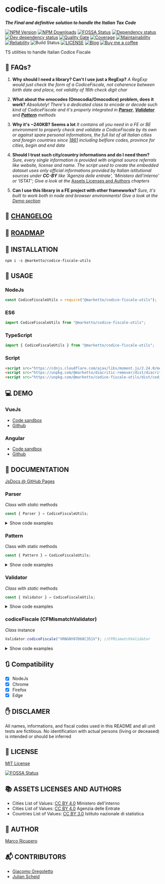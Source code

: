 # codice-fiscale-utils

**_The Final and definitive solution to handle the Italian Tax Code_**

[![NPM Version](https://img.shields.io/npm/v/@marketto/codice-fiscale-utils.svg)](https://www.npmjs.com/package/@marketto/codice-fiscale-utils)
[![NPM Downloads](https://img.shields.io/npm/dm/@marketto/codice-fiscale-utils.svg)](https://www.npmjs.com/package/@marketto/codice-fiscale-utils)
[![FOSSA Status](https://app.fossa.io/api/projects/git%2Bgithub.com%2FMarketto%2Fcodice-fiscale-utils.svg?type=shield)](https://app.fossa.io/projects/git%2Bgithub.com%2FMarketto%2Fcodice-fiscale-utils?ref=badge_shield)
[![Dependency status](https://david-dm.org/Marketto/codice-fiscale-utils.svg)](https://david-dm.org/Marketto/codice-fiscale-utils)
[![Dev dependency status](https://david-dm.org/Marketto/codice-fiscale-utils/dev-status.svg)](https://david-dm.org/Marketto/codice-fiscale-utils?type=dev)
[![Quality Gate](https://sonarcloud.io/api/project_badges/measure?project=Marketto_codice-fiscale-utils&metric=alert_status)](https://sonarcloud.io/dashboard/index/Marketto_codice-fiscale-utils)
[![Coverage](https://sonarcloud.io/api/project_badges/measure?project=Marketto_codice-fiscale-utils&metric=coverage)](https://sonarcloud.io/dashboard/index/Marketto_codice-fiscale-utils)
[![Maintainability](https://sonarcloud.io/api/project_badges/measure?project=Marketto_codice-fiscale-utils&metric=sqale_rating)](https://sonarcloud.io/dashboard/index/Marketto_codice-fiscale-utils)
[![Reliability](https://sonarcloud.io/api/project_badges/measure?project=Marketto_codice-fiscale-utils&metric=reliability_rating)](https://sonarcloud.io/dashboard/index/Marketto_codice-fiscale-utils)
![Build Status](http://ci.marketto.it/buildStatus/icon?job=codice-fiscale-utils)
[![LICENSE](https://img.shields.io/badge/licese-MIT-gold.svg)](https://github.com/Marketto/codice-fiscale-utils/blob/master/LICENSE)
[![Blog](https://img.shields.io/badge/blog-marketto-blue.svg)](http://blog.marketto.it)
[![Buy me a coffee](https://img.shields.io/badge/Ko--fi-donate-blueviolet)](https://ko-fi.com/marketto)

TS utilities to handle Italian Codice Fiscale

## 📗 FAQs?

1. **Why should I need a library? Can't I use just a RegExp?**
   _A RegExp would just check the form of a CodiceFiscale, not coherence between birth date and place, not validity of 16th check digit char_

2. **What about the omocodes (Omocodia/Omocodice) problem, does it work?**
   _Absolutely! There's a dedicated class to encode or decode such kind of CodiceFiscale and it's properly integrated in_ [**_Parser_**](#parser), [**_Validator_**](#validator) and [**_Pattern_**](#pattern) _methods_

3. **Why it's ~240KB? Seems a lot**
   _It contains all you need in a FE or BE environment to properly check and validate a CodiceFiscale by its own or against spare personal informations, the full list of all Italian cities and foregin countries since [1861](https://en.wikipedia.org/wiki/Kingdom_of_Italy) including belfiore codes, province for cities, begin and end date_

4. **Should I trust such city/country informations and do I need them?**
   _Sure, every single information is provided with original source referrals like website, license and name. The script used to create the embedded dataset uses only official informations provided by Italian istitutional sources under_ **_CC-BY_** _like 'Agenzia delle entrate', 'Ministero dell'interno' or 'ISTAT'; Give a look at the_ [Assets Licenses and Authors](#assets-licenses-and-authors) _chapters_

5. **Can I use this library in a FE project with other frameworks?**
   _Sure, it's built to work both in node and browser environments! Give a look at the [Demo section](#demo)_

## 📙 [CHANGELOG](CHANGELOG.MD)

## 🚃 [ROADMAP](ROADMAP.MD)

## 🔌 INSTALLATION

```{r, engine='bash', global_install}
npm i -s @marketto/codice-fiscale-utils
```

## 🔧 USAGE

### NodeJs

```javascript
const CodiceFiscaleUtils = require("@marketto/codice-fiscale-utils");
```

### ES6

```javascript
import CodiceFiscaleUtils from "@marketto/codice-fiscale-utils";
```

### TypeScript

```typescript
import { CodiceFiscaleUtils } from "@marketto/codice-fiscale-utils";
```

### Script

```html
<script src="https://cdnjs.cloudflare.com/ajax/libs/moment.js/2.24.0/moment.min.js"></script>
<script src="https://unpkg.com/@marketto/diacritic-remover/dist/diacritic-remover.bundle.min.js"></script>
<script src="https://unpkg.com/@marketto/codice-fiscale-utils/dist/codice-fiscale-utils.bundle.min.js"></script>
```

## 💻 DEMO

### VueJs

- [Code sandbox](https://codesandbox.io/s/github/Marketto/codice-fiscale-utils-vue-demo)
- [Github](https://github.com/Marketto/codice-fiscale-utils-vue-demo)

### Angular

- [Code sandbox](https://codesandbox.io/s/github/Marketto/codice-fiscale-utils-angular-demo)
- [Github](https://github.com/Marketto/codice-fiscale-utils-angular-demo)

## 📖 DOCUMENTATION

[JsDocs @ GitHub Pages](https://marketto.github.io/codice-fiscale-utils/)

### Parser

_Class_ with _static_ methods

```javascript
const { Parser } = CodiceFiscaleUtils;
```

<details>
    <summary>Show code examples</summary>

#### Parser.cfDeomocode

```javascript
Parser.cfDeomocode("KKALMNVMAPLB331Z"); //KKALMN91A30B331P
Parser.cfDeomocode("kkalmnvmaplb331z"); //kkalmn91a30b331p
```

#### Parser.cfOmocodeId

```javascript
Parser.cfOmocodeId("VRNGNYLtdsucprmt"); //127
Parser.cfOmocodeId("kkalmn91as0b331z"); //16
Parser.cfOmocodeId("kkalmn91a30b331z"); //0
```

#### Parser.cfOmocode

```javascript
Parser.cfOmocode("VRNGNY07d68c351v", 0); //VRNGNY07d68c351v
Parser.cfOmocode("VRNGNY07d68c351v", 1); //VRNGNY07d68c35Mn
Parser.cfOmocode("VRNGNY07d68c351v", 2); //VRNGNY07d68c3R1h
Parser.cfOmocode("VRNGNY07d68c351v", 3); //VRNGNY07d68c3RMz
Parser.cfOmocode("VRNGNY07d68c351v", 8); //VRNGNY07d6Uc351s
Parser.cfOmocode("VRNGNY07d68c351v", 32); //VRNGNY0Td68c351h
Parser.cfOmocode("VRNGNY07d68c351v", 127); //VRNGNYLTdSUcPRMt
//Re-omocode
Parser.cfOmocode("kkalmnvmaplb331z", 0); //kkalmn91a30b331p
Parser.cfOmocode("kkalmnvmaplb331z", 1); //kkalmn91a30b33Mh
Parser.cfOmocode("kkalmnvmaplb331z", 74); //kkalmnv1a3lb3P1t
Parser.cfOmocode("kkalmnvmaplb331z", 127); //kkalmnvmaplbPPMe
```

#### Parser.cfToLastName

```javascript
Parser.cfToLastName("WYZ"); //W*Y*Z*
```

#### Parser.cfToFirstName

```javascript
Parser.cfToFirstName("ZZZWAE"); //WAE*
```

#### Parser.cfToGender

```javascript
Parser.cfToGender("XXXYYY90B20"); //M
Parser.cfToGender("XXXYYY90B63"); //F
```

#### Parser.cfToBirthDay

```javascript
Parser.cfToBirthDay("XXXYYY90B71"); //31
```

#### Parser.cfToBirthMonth

```javascript
Parser.cfToBirthMonth("XXXYYY92C"); //2
```

#### Parser.cfToBirthYear

Parser will consider dates that can be both _19xx_ and _20xx_ as **_20xx_** if they would be valid in the last 100 years range from now

```javascript
Parser.cfToBirthYear("XXXYYY92"); //1992
Parser.cfToBirthYear("XXXYYY12"); //2012
```

#### Parser.cfToBirthDate

```javascript
const dt = Parser.cfToBirthDate("XXXYYY81A63"); //Date
dt.toJSON(); //1981-01-23T...
```

#### Parser.cfToBirthPlace

```javascript
const birthPlace = Parser.cfToBirthPlace("XXXYYY92B20H501");
/*
{
    firstName: "ROMA",
    belfioreCode: "H501",
    creationDate: Date("1884-09-10T22:00:00.000Z"),
    expirationDate: Date("9999-12-31T22:59:59.999Z"),
    province: "RM",
    dataSource: {
        "name": "Ministero dell\'Interno",
        "url": "https://developers.italia.it/en/anpr",
        "license": "cc-by-4.0",
        "licenseUrl": "https://creativecommons.org/licenses/by/4.0/legalcode.it",
        "termsAndConditions": "https://github.com/italia/anpr/blob/master/src/archivi/ANPR_archivio_comuni_legenda.md",
        "authors": "https://github.com/italia/anpr/blob/master/AUTHORS"
    }
}
*/
```

#### Parser.cfDecode

```javascript
Parser.cfDecode("VRNGNY07D68C351V");
/*
{
    lastName: 'V*R*N*',
    firstName: 'G*N*Y*',
    day: 28,
    month: 3,
    year: 2017,
    gender: 'F',
    place: 'CATANIA'
}
*/
```

#### Parser.lastNameToCf

```javascript
Parser.lastNameToCf("Rossi"); //RSS
Parser.lastNameToCf("Réno"); //RNE
Parser.lastNameToCf("Aieie"); //AIE
```

#### Parser.firstNameToCf

```javascript
Parser.firstNameToCf("Dòminique"); //DNQ
Parser.firstNameToCf("Mark"); //MRK
Parser.firstNameToCf("Tom"); //TMO
Parser.firstNameToCf("Ania"); //NAI
```

#### Parser.yearToCf

```javascript
Parser.yearToCf("1990"); //90
Parser.yearToCf(2010); //10
Parser.yearToCf("02"); //02
```

#### Parser.monthToCf

```javascript
Parser.monthToCf(0); //A
Parser.monthToCf(4); //E
Parser.monthToCf(8); //P
```

#### Parser.monthToCf

```javascript
Parser.monthToCf(0); //A
Parser.monthToCf(4); //E
Parser.monthToCf(8); //P
```

#### Parser.dayGenderToCf

```javascript
Parser.dayGenderToCf(3, "M"); //03
Parser.dayGenderToCf(7, "F"); //47
```

#### Parser.dateGenderToCf

```javascript
Parser.dateGenderToCf([2016, 3, 23], "M"); //16D23
Parser.dateGenderToCf("1987-09-22", "F"); //87P62
Parser.dateGenderToCf(new Date(2016, 2, 23, 12), "M"); //16C23
Parser.dateGenderToCf(moment(1988, 7, 3, 12), "F"); //88M43
```

#### Parser.placeToCf

```javascript
Parser.placeToCf("Bologna");
/*
{
    belfioreCode: 'A944',
    firstName: 'BOLOGNA',
    creationDate: 1861-03-16T23:00:00.000Z,
    expirationDate: 9999-12-31T22:59:59.999Z,
    dataSource: {...},
    province: 'BO'
}
*/
Parser.placeToCf([1990], "Unione Sovietica");
/*
{
    belfioreCode: 'Z135',
    firstName: 'Unione Sovietica',
    creationDate: 1860-12-31T23:00:00.000Z,
    expirationDate: 1991-12-31T22:59:59.999Z,
    dataSource: {...},
    iso3166: 'SU'
}
*/
Parser.placeToCf([2000], "Unione Sovietica"); //null
```

#### Parser.encodeCf

```javascript
Parser.encodeCf({
	lastName: "Veronesi",
	firstName: "Genny",
	year: 1907,
	month: 3,
	day: 28,
	gender: "F",
	place: "Catania",
}); //VRNGNY07D68C351V
```

</details>

### Pattern

Class with static methods

```javascript
const { Pattern } = CodiceFiscaleUtils;
```

<details>
    <summary>Show code examples</summary>

#### Pattern.cfLastName

```javascript
Pattern.cfLastName().test("KST"); //true
Pattern.cfLastName().test("AST"); //false
Pattern.cfLastName("Alex").test("KST"); //false
Pattern.cfLastName("Alex").test("LXA"); //true
```

#### Pattern.cfFirstName

```javascript
Pattern.cfFirstName().test("NIX"); //true
Pattern.cfFirstName().test("UIK"); //false
Pattern.cfFirstName("Dominique").test("DMN"); //false
Pattern.cfFirstName("Dominique").test("DNQ"); //true
```

#### Pattern.cfYear

```javascript
Pattern.cfYear().test("07"); //true
Pattern.cfYear().test("3"); //false
Pattern.cfYear(1907).test("07"); //true
Pattern.cfYear(1986).test("U6"); //true - omocode
Pattern.cfYear(1986).test("87"); //false
```

#### Pattern.cfMonth

```javascript
Pattern.cfMonth().test("C"); //true
Pattern.cfMonth().test("Z"); //false
Pattern.cfMonth(3).test("D"); //true
Pattern.cfMonth(3).test("A"); //false
```

#### Pattern.cfDay

```javascript
Pattern.cfDay().test("0M"); //true - omocode
Pattern.cfDay().test("33"); //false
Pattern.cfDay(12).test("12"); //true - male
Pattern.cfDay(12).test("52"); //true - female
Pattern.cfDay(12).test("MN"); //true - omocode
Pattern.cfDay(12).test("22"); //false
```

#### Pattern.cfDayGender

```javascript
Pattern.cfDayGender().test("0M"); //true
Pattern.cfDayGender().test("73"); //false
Pattern.cfDayGender(9, "F").test("RM"); //true
Pattern.cfDayGender(1, "F").test("41"); //true
Pattern.cfDayGender(1, "M").test("41"); //false
```

#### Pattern.cfDateGender

```javascript
Pattern.cfDateGender().test("83D22"); //true
Pattern.cfDateGender().test("83Z32"); //false
Pattern.cfDateGender([1983, 3, 22], "M").test("U3D2N"); //true
Pattern.cfDateGender("1995-05-01", "F").test("V5EQ1"); //true
Pattern.cfDateGender([1983, 3, 22], "M").test("83D62"); //false
```

#### Pattern.cfPlace

```javascript
Pattern.cfPlace().test("A662"); //true
Pattern.cfPlace().test("Z974"); //false
Pattern.cfPlace("Bari").test("H501"); //true
Pattern.cfPlace([1933], "Fiume").test("D620"); //true
Pattern.cfPlace([2000], "Fiume").test("D620"); //false - Always invalid
```

#### Pattern.codiceFiscale

```javascript
Pattern.codiceFiscale().test("VRNGNY07D68C351V"); //true
Pattern.codiceFiscale().test("MRNMIA02E45L2193"); //false
//Partial info
Pattern.codiceFiscale({
	lastName: "Veronesi",
	firstName: "Genny",
	gender: "F",
	place: "Catania",
}).test("VRNGNY97A65C351V"); //true
//Full info
Pattern.codiceFiscale({
	lastName: "Veronesi",
	firstName: "Genny",
	year: 1907,
	month: 3,
	day: 28,
	gender: "F",
	place: "Catania",
}).test("VRNGNY07D68C351V"); //true
```

#### Pattern.lastName

```javascript
Pattern.lastName().test("Kristersen"); //true
Pattern.lastName("VLD").test("Vàlidàtòr"); //true
Pattern.lastName("AIX").test("Air"); //false
```

#### Pattern.firstName

```javascript
Pattern.firstName().test("Rossi"); //true
Pattern.firstName("XYZAIE").test("Aieie"); //true
Pattern.firstName("XYZAIX").test("Air"); //false
```

#### Pattern.date

```javascript
Pattern.date().test("1995"); //true
Pattern.date().test("1985-01"); //true
Pattern.date().test("1970-03-03"); //true
Pattern.date().test("1970-03-"); //false
Pattern.date("XYZXYZ88H61").test("1988-06-21"); //true
Pattern.date("XYZXYZ92C16").test("1992-03-26"); //false
```

#### Pattern.gender

```javascript
Pattern.gender().test("F"); //true
Pattern.gender().test("X"); //false
Pattern.gender("XYZXYZ88H61").test("F"); //true
Pattern.gender("XYZXYZ88H61").test("M"); //false
```

#### Pattern.place

```javascript
Pattern.place().test("Roma"); //true
Pattern.place("XYZXYZ92C16A662").test("Bari"); //true
Pattern.place("XYZXYZ12S30A662").test("Bologna"); //false
```

</details>

### Validator

_Class_ with _static_ methods

```javascript
const { Validator } = CodiceFiscaleUtils;
```

<details>
    <summary>Show code examples</summary>

#### isLastNameValid

```javascript
Validator.isLastNameValid("Test"); //true
Validator.isLastNameValid("Tést N'àme"); //true
Validator.isLastNameValid(""); //false
Validator.isLastNameValid("@!#"); //false
```

#### isLastNameInvalid

```javascript
Validator.isLastNameInvalid("Test"); //false
Validator.isLastNameInvalid("Tést N'àme"); //false
Validator.isLastNameInvalid(""); //false
Validator.isLastNameInvalid("@!#"); //true
```

#### isFirstNameValid

```javascript
Validator.isFirstNameValid("Test"); //true
Validator.isFirstNameValid("Tést N'àme"); //true
Validator.isFirstNameValid(""); //false
Validator.isFirstNameValid("@!#"); //false
```

#### isFirstNameInvalid

```javascript
Validator.isFirstNameInvalid("Test"); //false
Validator.isFirstNameInvalid("Tést N'àme"); //false
Validator.isFirstNameInvalid(""); //false
Validator.isFirstNameInvalid("@!#"); //true
```

#### isBirthDateValid

```javascript
Validator.isBirthDateValid("1999-01-01"); //true
Validator.isBirthDateValid([1999, 0, 1]); //true
Validator.isBirthDateValid(""); //false
Validator.isBirthDateValid("2000-02-30"); //false
Validator.isBirthDateValid("No date"); //false
Validator.isBirthDateValid("@!#"); //false
```

#### isBirthDateInvalid

```javascript
Validator.isBirthDateInvalid("1999-01-01"); //false
Validator.isBirthDateInvalid([1999, 0, 1]); //false
Validator.isBirthDateInvalid(""); //false
Validator.isBirthDateInvalid("2000-02-30"); //true
Validator.isBirthDateInvalid("No date"); //true
Validator.isBirthDateInvalid("@!#"); //true
```

#### isBirthPlaceValid

```javascript
Validator.isBirthPlaceValid("Roma"); //true
Validator.isBirthPlaceValid("H501"); //true
Validator.isBirthPlaceValid(""); //false
Validator.isBirthPlaceValid("Moon"); //false
//With scoped BelfioreConnector
//By places active at the given date
Validator.isBirthPlaceValid("Unione sovietica", Belfiore.active()); //false
Validator.isBirthPlaceValid("Federazione Russa", Belfiore.active()); //true
Validator.isBirthPlaceValid("Unione sovietica", Belfiore.active([1980])); //true
Validator.isBirthPlaceValid("Federazione Russa", Belfiore.active([1980])); //false
//By places active from a given date
Validator.isBirthPlaceValid("Unione sovietica", Belfiore.from()); //false
Validator.isBirthPlaceValid("Federazione Russa", Belfiore.from()); //true
Validator.isBirthPlaceValid("Unione sovietica", Belfiore.from([1980])); //true
Validator.isBirthPlaceValid("Federazione Russa", Belfiore.from([1980])); //true
//By cities
Validator.isBirthPlaceValid("Francia", Belfiore.cities); //false
Validator.isBirthPlaceValid("A662", Belfiore.cities); //true
//By countries
Validator.isBirthPlaceValid("Belgio", Belfiore.countries); //true
//By province
Validator.isBirthPlaceValid("Vibo Valentia", Belfiore.byProvince("VV")); //true
Validator.isBirthPlaceValid("H501", Belfiore.byProvince("VV")); //false
```

#### isBirthPlaceInvalid

```javascript
Validator.isBirthPlaceInvalid("Roma"); //false
Validator.isBirthPlaceInvalid("H501"); //false
Validator.isBirthPlaceInvalid(""); //false
Validator.isBirthPlaceInvalid("Moon"); //true
//With scoped BelfioreConnector
//By places active at the given date
Validator.isBirthPlaceInvalid("Unione sovietica", Belfiore.active()); //true
Validator.isBirthPlaceInvalid("Federazione Russa", Belfiore.active()); //false
Validator.isBirthPlaceInvalid("Unione sovietica", Belfiore.active([1980])); //false
Validator.isBirthPlaceInvalid("Federazione Russa", Belfiore.active([1980])); //true
//By places active from a given date
Validator.isBirthPlaceInvalid("Unione sovietica", Belfiore.from()); //true
Validator.isBirthPlaceInvalid("Federazione Russa", Belfiore.from()); //false
Validator.isBirthPlaceInvalid("Unione sovietica", Belfiore.from([1980])); //false
Validator.isBirthPlaceInvalid("Federazione Russa", Belfiore.from([1980])); //false
//By cities
Validator.isBirthPlaceInvalid("Francia", Belfiore.cities); //true
Validator.isBirthPlaceInvalid("A662", Belfiore.cities); //false
//By countries
Validator.isBirthPlaceInvalid("Belgio", Belfiore.countries); //false
//By province
Validator.isBirthPlaceInvalid("Vibo Valentia", Belfiore.byProvince("VV")); //false
Validator.isBirthPlaceInvalid("H501", Belfiore.byProvince("VV")); //true
```

#### birthDatePlaceMatch

```javascript
Validator.birthDatePlaceMatch(
	"1990-05-21",
	"Repubblica Socialista Federale di Jugoslavia"
); //true
Validator.birthDatePlaceMatch(
	new Date(),
	"Repubblica Socialista Federale di Jugoslavia"
); //false
Validator.birthDatePlaceMatch("1988-03-11", "Roma"); //true
Validator.birthDatePlaceMatch(new Date(), "Roma"); //true
Validator.birthDatePlaceMatch(new Date(), ""); //false
Validator.birthDatePlaceMatch("", "Palermo"); //false
Validator.birthDatePlaceMatch("", ""); //false
```

#### birthDatePlaceMismatch

```javascript
Validator.birthDatePlaceMismatch(
	"1990-05-21",
	"Repubblica Socialista Federale di Jugoslavia"
); //false
Validator.birthDatePlaceMismatch(
	new Date(),
	"Repubblica Socialista Federale di Jugoslavia"
); //true
Validator.birthDatePlaceMismatch("1988-03-11", "Roma"); //false
Validator.birthDatePlaceMismatch(new Date(), "Roma"); //false
Validator.birthDatePlaceMismatch(new Date(), ""); //false
Validator.birthDatePlaceMismatch("", "Palermo"); //false
Validator.birthDatePlaceMismatch("", ""); //false
```

#### errors

```javascript
Validator.codiceFiscale("GSTPPP99C06D620V").errors;
/*
{
	place: "PLACE_EXPIRED_ON_NOT_YET_CREATED_ON_BIRTDATE",
	date: "BIRTHDATE_OUT_OF_BIRTH_PLACE_LIFE_RANGE",
}
*/
```

#### matchPersonalInfo

```javascript
Validator.codiceFiscale("VRNGNY07D68C351V").matchPersonalInfo({
	day: 28,
	firstName: "Génny",
	gender: "F",
	lastName: "Verònesi",
	month: 3,
	place: "Catania",
	year: 1907,
}); //true

Validator.codiceFiscale("VRNGNY07D68C351V").mismatchPersonalInfo({
	day: 28,
	firstName: "Génny",
	gender: "F",
	lastName: "Verònesi",
	month: 3,
	place: "Firenze",
	year: 1907,
}); //false
```

#### mismatchPersonalInfo

```javascript
Validator.codiceFiscale("VRNGNY07D68C351V").mismatchPersonalInfo({
	day: 28,
	firstName: "Génny",
	gender: "F",
	lastName: "Verònesi",
	month: 3,
	place: "Catania",
	year: 1907,
}); //false

Validator.codiceFiscale("VRNGNY07D68C351V").mismatchPersonalInfo({
	day: 28,
	firstName: "Génny",
}); //false
```

</details>

### codiceFiscale (CFMismatchValidator)

_Class_ instance

```javascript
Validator.codiceFiscale("VRNGNY07D68C351V"); //CFMismatchValidator
```

<details>
    <summary>Show code examples</summary>

#### valid

```javascript
Validator.codiceFiscale("VRNGNY07D68C351V").valid; //true
Validator.codiceFiscale("MRNMIA02E45L219X").valid; //true
Validator.codiceFiscale("GSTPPP31C06D620Z").valid; //true
Validator.codiceFiscale("VRNGNY07D68C351K").valid; //false - invalid check digit
Validator.codiceFiscale("GSTPPP99C06D620V").valid; //false - invalid birth date/place
Validator.codiceFiscale("").valid; //false - empty cf
```

#### invalid

```javascript
Validator.codiceFiscale("VRNGNY07D68C351V").invalid; //false - OK
Validator.codiceFiscale("MRNMIA02E45L219X").invalid; //false - OK
Validator.codiceFiscale("GSTPPP31C06D620Z").invalid; //false - OK
Validator.codiceFiscale("VRNGNY07D68C351K").invalid; //true - invalid check digit
Validator.codiceFiscale("GSTPPP99C06D620V").invalid; //true - invalid birth date/place
Validator.codiceFiscale("").invalid; //false - empty cf is not invalid!
```

#### matchLastName

```javascript
Validator.codiceFiscale("VRNGNY07D68C351V").matchLastName("Vareni"); //true
Validator.codiceFiscale("VRN").matchLastName("Vareni"); //true
Validator.codiceFiscale("").matchLastName("Vareni"); //false
Validator.codiceFiscale("VRNGNY07D68C351V").matchLastName("John"); //false
Validator.codiceFiscale("VRNGNY07D68C351V").matchLastName("V"); //false
Validator.codiceFiscale("VRNGNY07D68C351V").matchLastName(""); //false
```

#### mismatchLastName

```javascript
Validator.codiceFiscale("VRNGNY07D68C351V").mismatchLastName("Vareni"); //false
Validator.codiceFiscale("VRN").mismatchLastName("Vareni"); //false
Validator.codiceFiscale("").mismatchLastName("Vareni"); //false
Validator.codiceFiscale("VRNGNY07D68C351V").mismatchLastName("John"); //true
Validator.codiceFiscale("VRNGNY07D68C351V").mismatchLastName("V"); //true
Validator.codiceFiscale("VRNGNY07D68C351V").mismatchLastName(""); //false
```

#### matchFirstName

```javascript
Validator.codiceFiscale("VRNGNY07D68C351V").matchFirstName("Genny"); //true
Validator.codiceFiscale("VRNGNY").matchFirstName("Genny"); //true
Validator.codiceFiscale("").matchFirstName("Genny"); //false
Validator.codiceFiscale("VRNGNY07D68C351V").matchFirstName("John"); //false
Validator.codiceFiscale("VRNGNY07D68C351V").matchFirstName("G"); //false
Validator.codiceFiscale("VRNGNY07D68C351V").matchFirstName(""); //false
```

#### mismatchFirstName

```javascript
Validator.codiceFiscale("VRNGNY07D68C351V").mismatchFirstName("Genny"); //false
Validator.codiceFiscale("VRN").mismatchFirstName("Genny"); //false
Validator.codiceFiscale("").mismatchFirstName("Genny"); //false
Validator.codiceFiscale("VRNGNY07D68C351V").mismatchFirstName("John"); //true
Validator.codiceFiscale("VRNGNY07D68C351V").mismatchFirstName("G"); //true
Validator.codiceFiscale("VRNGNY07D68C351V").mismatchFirstName(""); //false
```

#### matchBirthDate

```javascript
Validator.codiceFiscale("VRNGNY07D68C351V").matchBirthDate("2007-04-28"); //true
Validator.codiceFiscale("VRNGNY07D68").matchBirthDate("2007-04-28"); //true
Validator.codiceFiscale("").matchBirthDate("2007-04-28"); //false
Validator.codiceFiscale("VRNGNY07D68C351V").matchBirthDate("2008-02-16"); //false
Validator.codiceFiscale("VRNGNY07D68C351V").matchBirthDate(""); //false
```

#### mismatchBirthDate

```javascript
Validator.codiceFiscale("VRNGNY07D68C351V").mismatchBirthDate("2007-04-28"); //false
Validator.codiceFiscale("VRNGNY07D68").mismatchBirthDate("2007-04-28"); //false
Validator.codiceFiscale("").mismatchBirthDate("2007-04-28"); //false
Validator.codiceFiscale("VRNGNY07D68C351V").mismatchBirthDate("2008-02-16"); //true
Validator.codiceFiscale("VRNGNY07D68C351V").mismatchBirthDate(""); //false
```

#### matchGender

```javascript
Validator.codiceFiscale("VRNGNY07D68C351V").matchGender("F"); //true
Validator.codiceFiscale("VRNGNY07D68").matchGender("F"); //true
Validator.codiceFiscale("VRNGNY07D6").matchGender("F"); //true
Validator.codiceFiscale("").matchGender("F"); //false
Validator.codiceFiscale("VRNGNY07D68C351V").matchGender("M"); //false
Validator.codiceFiscale("VRNGNY07D68C351V").matchGender(""); //false
```

#### mismatchGender

```javascript
Validator.codiceFiscale("VRNGNY07D68C351V").mismatchGender("F"); //false
Validator.codiceFiscale("VRNGNY07D68").mismatchGender("F"); //false
Validator.codiceFiscale("VRNGNY07D6").mismatchGender("F"); //false
Validator.codiceFiscale("").mismatchGender("F"); //false
Validator.codiceFiscale("VRNGNY07D68C351V").mismatchGender("M"); //true
Validator.codiceFiscale("VRNGNY07D68C351V").mismatchGender(""); //false
```

#### matchBirthPlace

```javascript
Validator.codiceFiscale("VRNGNY07D68C351V").matchBirthPlace("CATANIA"); //true
Validator.codiceFiscale("VRNGNY07D68C351").matchBirthPlace("CATANIA"); //true
Validator.codiceFiscale("").matchBirthPlace("CATANIA"); //false
Validator.codiceFiscale("VRNGNY07D68C351V").matchBirthPlace("ROMA"); //false
Validator.codiceFiscale("VRNGNY07D68C351V").matchBirthPlace(""); //false
```

#### mismatchBirthPlace

```javascript
Validator.codiceFiscale("VRNGNY07D68C351V").mismatchBirthPlace("CATANIA"); //false
Validator.codiceFiscale("VRNGNY07D68C351").mismatchBirthPlace("CATANIA"); //false
Validator.codiceFiscale("").mismatchBirthPlace("CATANIA"); //false
Validator.codiceFiscale("VRNGNY07D68C351V").mismatchBirthPlace("ROMA"); //true
Validator.codiceFiscale("VRNGNY07D68C351V").mismatchBirthPlace(""); //false
```

</details>

## 🔃 Compatibility

- [x] NodeJs
- [x] Chrome
- [x] Firefox
- [x] Edge

## ✋ DISCLAMER

All names, informations, and fiscal codes used in this README and all unit tests are fictitious.
No identification with actual persons (living or deceased) is intended or should be inferred

## 📜 LICENSE

[MIT License](LICENSE)

[![FOSSA Status](https://app.fossa.io/api/projects/git%2Bgithub.com%2FMarketto%2Fcodice-fiscale-utils.svg?type=large)](https://app.fossa.io/projects/git%2Bgithub.com%2FMarketto%2Fcodice-fiscale-utils?ref=badge_large)

## 📚 ASSETS LICENSES AND AUTHORS

- Cities List of Values: [CC BY 4.0](asset/MINISTERO_DELL_INTERNO.LICENSE) Ministero dell'interno
- Cities List of Values: [CC BY 4.0](asset/AGENZIA_DELLE_ENTRATE.LICENSE) Agenzia delle Entrate
- Countries List of Values: [CC BY 3.0](asset/ISTITUTO_NAZIONALE_DI_STATISTICA.LICENSE) Istituto nazionale di statistica

## 📝 AUTHOR

[Marco Ricupero](mailto:marco.ricupero@gmail.com)

## 📬 CONTRIBUTORS

- [Giacomo Gregoletto](https://github.com/greguz)
- [Julian Scheid](https://github.com/jscheid)
